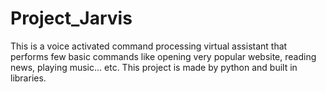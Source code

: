 # Project_Jarvis
This is a voice activated command processing virtual assistant that performs few basic commands like opening very popular website, reading news, playing music... etc. This project is made by python and built in libraries. 
